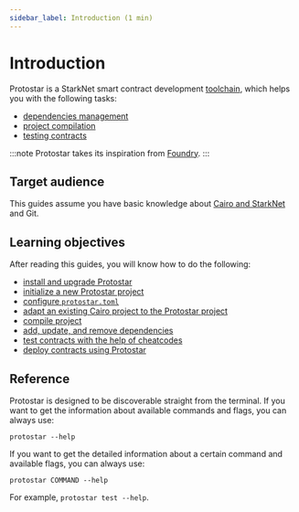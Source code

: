 ```yaml
---
sidebar_label: Introduction (1 min)
---
```


# Introduction

Protostar is a StarkNet smart contract development [toolchain](https://en.wikipedia.org/wiki/Toolchain), which helps you with the following tasks:

- [dependencies management](/docs/tutorials/guides/dependencies-management)
- [project compilation](/docs/tutorials/guides/compiling)
- [testing contracts](/docs/tutorials/guides/testing)

:::note
Protostar takes its inspiration from [Foundry](https://onbjerg.github.io/foundry-book/index.html).
:::

## Target audience

This guides assume you have basic knowledge about [Cairo and StarkNet](https://www.cairo-lang.org/docs/) and Git.

## Learning objectives

After reading this guides, you will know how to do the following:

- [install and upgrade Protostar](/docs/tutorials/installation)
- [initialize a new Protostar project](/docs/tutorials/project-initialization)
- [configure `protostar.toml`](/docs/tutorials/project-initialization#protostartoml)
- [adapt an existing Cairo project to the Protostar project](/docs/tutorials/project-initialization#adapting-an-existing-project-to-the-protostar-project)
- [compile project](/docs/tutorials/guides/compiling)
- [add, update, and remove dependencies](/docs/tutorials/guides/dependencies-management)
- [test contracts with the help of cheatcodes](/docs/tutorials/guides/testing)
- [deploy contracts using Protostar](/docs/tutorials/guides/deploying)

## Reference
Protostar is designed to be discoverable straight from the terminal. If you want to get the information about available commands and flags, you can always use:
```
protostar --help
```
If you want to get the detailed information about a certain command and available flags, you can always use:
```
protostar COMMAND --help
```
For example, `protostar test --help`.
